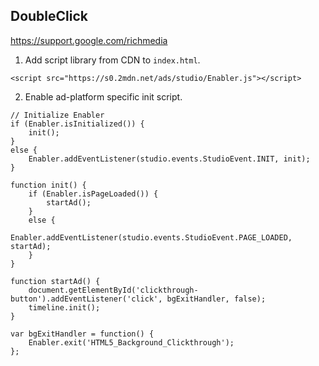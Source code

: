 ## DoubleClick
<https://support.google.com/richmedia>

1) Add script library from CDN to `index.html`.
```script-lib
<script src="https://s0.2mdn.net/ads/studio/Enabler.js"></script>
```

2) Enable ad-platform specific init script.
```script-init
// Initialize Enabler
if (Enabler.isInitialized()) {
    init();
}
else {
    Enabler.addEventListener(studio.events.StudioEvent.INIT, init);
}

function init() {
    if (Enabler.isPageLoaded()) {
        startAd();
    }
    else {
        Enabler.addEventListener(studio.events.StudioEvent.PAGE_LOADED, startAd);
    }
}

function startAd() {
    document.getElementById('clickthrough-button').addEventListener('click', bgExitHandler, false);
    timeline.init();
}

var bgExitHandler = function() {
    Enabler.exit('HTML5_Background_Clickthrough');
};
```
